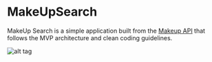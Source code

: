 # MakeUpSearch

MakeUp Search is a simple application built from the [Makeup API](http://makeup-api.herokuapp.com/) that follows the MVP architecture and clean coding guidelines.

![alt tag](https://github.com/moyheen/MakeUpSearch/blob/master/app/src/main/res/drawable/product_screenshot.png)
